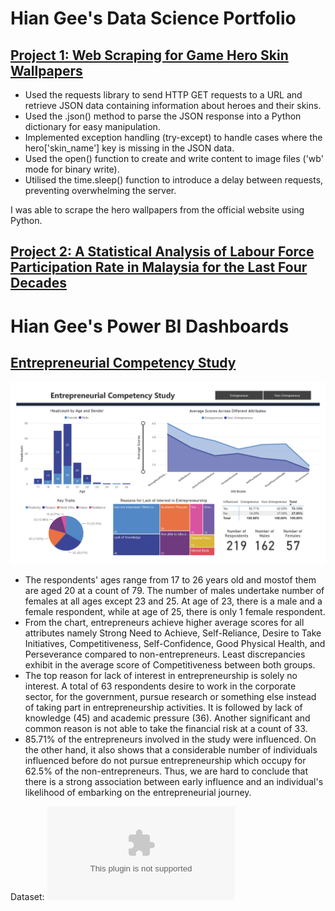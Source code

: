 # Hian Gee's Data Science Portfolio

## [Project 1: Web Scraping for Game Hero Skin Wallpapers](https://github.com/ooihiangee/Data-Science-Projects/tree/main/1.%20Web%20Scraping%20for%20Game%20Hero%20Skin%20Wallpapers)
* Used the requests library to send HTTP GET requests to a URL and retrieve JSON data containing information about heroes and their skins.
* Used the .json() method to parse the JSON response into a Python dictionary for easy manipulation.
* Implemented exception handling (try-except) to handle cases where the hero['skin_name'] key is missing in the JSON data.
* Used the open() function to create and write content to image files ('wb' mode for binary write).
* Utilised the time.sleep() function to introduce a delay between requests, preventing overwhelming the server.

I was able to scrape the hero wallpapers from the official website using Python.

## [Project 2: A Statistical Analysis of Labour Force Participation Rate in Malaysia for the Last Four Decades](https://github.com/ooihiangee/Data-Science-Projects/tree/main/1.%20Web%20Scraping%20for%20Game%20Hero%20Skin%20Wallpapers)

# Hian Gee's Power BI Dashboards

## [Entrepreneurial Competency Study](https://app.powerbi.com/groups/me/reports/1515d8b6-1efb-417a-ab6a-50bffe05a2ba/ReportSection?experience=power-bi)
![Entrepreneurial Competency Study Dashboard](https://raw.githubusercontent.com/ooihiangee/Data-Science-Projects/main/images/Entrepreneurial%20Competency.png)

* The respondents' ages range from 17 to 26 years old and mostof them are aged 20 at a count of 79. The number of males undertake number of females at all ages except 23 and 25. At age of 23, there is a male and a female respondent, while at age of 25, there is only 1 female respondent.
* From the chart, entrepreneurs achieve higher average scores for all attributes namely Strong Need to Achieve, Self-Reliance, Desire to Take Initiatives, Competitiveness, Self-Confidence, Good Physical Health, and Perseverance compared to non-entrepreneurs. Least discrepancies exhibit in the average score of Competitiveness between both groups.
* The top reason for lack of interest in entrepreneurship is solely no interest. A total of 63 respondents desire to work in the corporate sector, for the government, pursue research or something else instead of taking part in entrepreneurship activities. It is followed by lack of knowledge (45) and academic pressure (36). Another significant and common reason is not able to take the financial risk at a count of 33.
* 85.71% of the entrepreneurs involved in the study were influenced. On the other hand, it also shows that a considerable number of individuals influenced before do not pursue entrepreneurship which occupy for 62.5% of the non-entrepreneurs. Thus, we are hard to conclude that there is a strong association between early influence and an individual's likelihood of embarking on the entrepreneurial journey.

Dataset: ![Entrepreneurial Competency Study Raw Dataset](https://raw.githubusercontent.com/ooihiangee/raw_data/main/Entrepreneurial%20Competency%20Dataset.csv)
